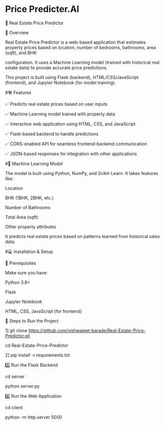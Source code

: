 # Price Predicter.AI
🏡 Real Estate Price Predictor

📌 Overview



Real Estate Price Predictor is a web-based application that estimates property prices based on location, number of bedrooms, bathrooms, area (sqft), and BHK 

configuration. It uses a Machine Learning model (trained with historical real estate data) to provide accurate price predictions.

This project is built using Flask (backend), HTML/CSS/JavaScript (frontend), and Jupyter Notebook (for model training).



#🛠️ Features



✅ Predicts real estate prices based on user inputs

✅ Machine Learning model trained with property data

✅ Interactive web application using HTML, CSS, and JavaScript

✅ Flask-based backend to handle predictions

✅ CORS-enabled API for seamless frontend-backend communication

✅ JSON-based responses for integration with other applications


#📡 Machine Learning Model



The model is built using Python, NumPy, and Scikit-Learn. It takes features like:

Location

BHK (1BHK, 2BHK, etc.)

Number of Bathrooms

Total Area (sqft)

Other property attributes

It predicts real estate prices based on patterns learned from historical sales data.



#💻 Installation & Setup

🔹 Prerequisites

Make sure you have:

Python 3.8+

Flask

Jupyter Notebook

HTML, CSS, JavaScript (for frontend)


🔹 Steps to Run the Project

1] git clone https://github.com/vishwajeet-barade/Real-Estate-Price-Predictor.git

cd Real-Estate-Price-Predictor

2] pip install -r requirements.txt

3️⃣ Run the Flask Backend

cd server

python server.py

4️⃣ Run the Web Application

cd client

python -m http.server 5000




